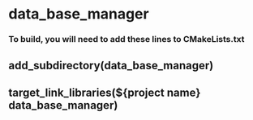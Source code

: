



# data_base_manager


### To build, you will need to add these lines to CMakeLists.txt
## add_subdirectory(data_base_manager)
## target_link_libraries(${project name} data_base_manager)

